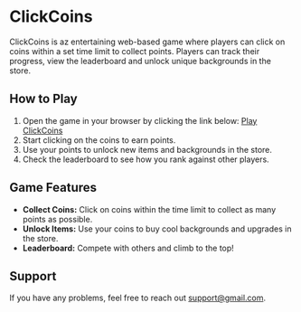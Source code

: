# ClickCoins

ClickCoins is az entertaining web-based game where players can click on coins within a set time limit to collect points. Players can track their progress, view the leaderboard and unlock unique backgrounds in the store.

## How to Play

1. Open the game in your browser by clicking the link below:
   [Play ClickCoins](https://clickcoins-0jcx.onrender.com)
2. Start clicking on the coins to earn points.
3. Use your points to unlock new items and backgrounds in the store.
4. Check the leaderboard to see how you rank against other players.

## Game Features

- **Collect Coins:** Click on coins within the time limit to collect as many points as possible.
- **Unlock Items:** Use your coins to buy cool backgrounds and upgrades in the store.
- **Leaderboard:** Compete with others and climb to the top!

## Support

If you have any problems, feel free to reach out [support@gmail.com](mailto:support@gmail.com).
